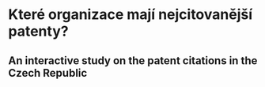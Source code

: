 # Které organizace mají nejcitovanější patenty?
## An interactive study on the patent citations in the Czech Republic
